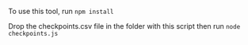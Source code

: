 To use this tool,  run `npm install`

Drop the checkpoints.csv file in the folder with this script then run `node checkpoints.js`
